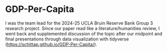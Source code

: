 # GDP-Per-Capita
I was the team lead for the 2024-25 UCLA Bruin Reserve Bank Group 3 research project. Since our paper read like a literature/humanities review, I went back and supplemented discussion of the topic after our midpoint and final presentations through data visualization with tidyverse (<https://schittap.github.io/GDP-Per-Capita/>).
